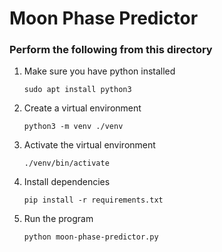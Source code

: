 # Moon Phase Predictor

### Perform the following from this directory

1. Make sure you have python installed

    ```
    sudo apt install python3
    ```

2. Create a virtual environment
    ```
    python3 -m venv ./venv
    ```

3. Activate the virtual environment
    ```
    ./venv/bin/activate
    ```

4. Install dependencies
    ```
    pip install -r requirements.txt
    ```

5. Run the program
    ```
    python moon-phase-predictor.py
    ```